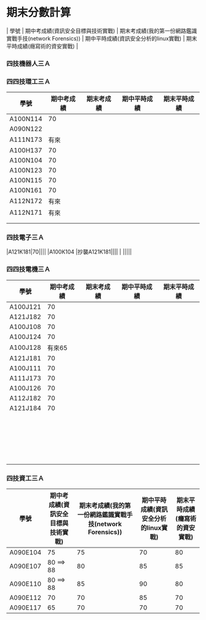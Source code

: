 # 期末分數計算
| 學號 | 期中考成績(資訊安全目標與技術實戰) | 期末考成績(我的第一份網路鑑識實戰手技(network Forensics)) | 期中平時成績(資訊安全分析的linux實戰) | 期末平時成績(癮寫術的資安實戰) |
### 四技機器人三Ａ

### 四四技環工三Ａ
| 學號 | 期中考成績 | 期末考成績 | 期中平時成績 | 期末平時成績 |
| ---- |  ---- |  ---- |  ---- |  ---- |  
|A100N114 |70||||
|A090N122 |||||
|A111N173   |有來||||
|A100H137 | 70||||
|A100N104 | 70||||
|A100N123 | 70||||
|A100N115| 70||||
|A100N161 |70||||
|A112N172 |有來||||
|A112N171 |有來||||
| |||||
| |||||
### 四技電子三Ａ
|A121K181|70||||
|A100K104 |抄襲A121K181||||
| |||||
### 四四技電機三Ａ
| 學號 | 期中考成績 | 期末考成績 | 期中平時成績 | 期末平時成績 |
| ---- |  ---- |  ---- |  ---- |  ---- |  
|A100J121 |70||||
|A121J182|70||||
|A100J108 |70||||
|A100J124|70||||
|A100J128|有來65||||
|A121J181  |70||||
|A100J111 |70||||
|A111J173 |70||||
|A100J126 |70||||
|A112J182 |70||||
|A121J184 |70||||
| |||||
| |||||
| |||||
| |||||
| |||||
| |||||
| |||||
| |||||
| |||||
| |||||
| |||||
| |||||
| |||||
| |||||
| |||||
| |||||
| |||||
| |||||
| |||||
| |||||
| |||||
| |||||
### 四技資工三Ａ
| 學號 | 期中考成績(資訊安全目標與技術實戰) | 期末考成績(我的第一份網路鑑識實戰手技(network Forensics)) | 期中平時成績(資訊安全分析的linux實戰) | 期末平時成績(癮寫術的資安實戰) |
| ---- |  ---- |  ---- |  ---- |  ---- |  
| A090E104|  75|75|70|80|
| A090E107| 80 ==> 88 | 80 |  85 |  85 | 
|A090E110 | 80  ==> 88|85|90|80|
| A090E112|  70|70|85|70|
|A090E117|  65|70|70|70|

